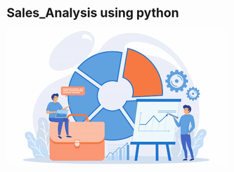 # Sales_Analysis using python
![Sales Analysis](https://github.com/shiva6200/Sales_Analysis/blob/main/what-is-sales-analysis-how-to-prepare-a-sales-analysis-Report0A.jpg)
